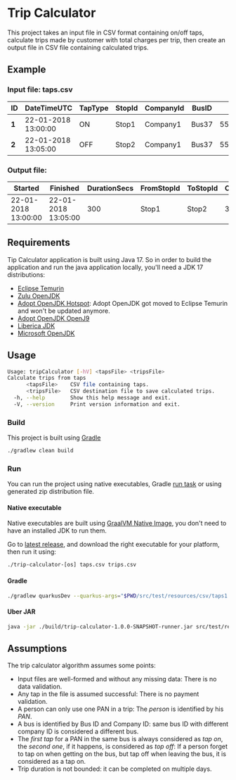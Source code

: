 # Trip Calculator

This project takes an input file in CSV format containing on/off taps, calculate trips made by customer with total charges per trip, then create an output file in CSV file containing calculated trips.

## Example

### Input file: taps.csv

| **ID** | **DateTimeUTC**     | **TapType** | **StopId** | **CompanyId** | **BusID** | **PAN**          |
| ------ | ------------------- | ----------- | ---------- | ------------- | --------- | ---------------- |
| **1**  | 22-01-2018 13:00:00 | ON          | Stop1      | Company1      | Bus37     | 5500005555555559 |
| **2**  | 22-01-2018 13:05:00 | OFF         | Stop2      | Company1      | Bus37     | 5500005555555559 |

### Output file: 

| **Started**         | **Finished**        | **DurationSecs** | **FromStopId** | **ToStopId** | **ChargeAmount** | **CompanyId** | **BusID** | **PAN**          | **Status** |
| ------------------- | ------------------- | ---------------- | -------------- | ------------ | ---------------- | ------------- | --------- | ---------------- | ---------- |
| 22-01-2018 13:00:00 | 22-01-2018 13:05:00 | 300              | Stop1          | Stop2        | 3.25             | Company1      | Bus37     | 5500005555555559 | COMPLETED  |

## Requirements

Tip Calculator application is built using Java 17. So in order to build the application and run the java application locally, you'll need a JDK 17 distributions:
* [Eclipse Temurin](https://adoptium.net/)
* [Zulu OpenJDK](https://www.azul.com/downloads/zulu-community/?package=jdk)
* [Adopt OpenJDK Hotspot](https://adoptopenjdk.net/): Adopt OpenJDK got moved to Eclipse Temurin and won't be updated anymore.
* [Adopt OpenJDK OpenJ9](https://adoptopenjdk.net/)
* [Liberica JDK](https://bell-sw.com/)
* [Microsoft OpenJDK](https://www.microsoft.com/openjdk)

## Usage

```bash
Usage: tripCalculator [-hV] <tapsFile> <tripsFile>
Calculate trips from taps
      <tapsFile>    CSV file containing taps.
      <tripsFile>   CSV destination file to save calculated trips.
  -h, --help        Show this help message and exit.
  -V, --version     Print version information and exit.
```

### Build

This project is built using [Gradle](https://gradle.org) 

```bash
./gradlew clean build
```

### Run

You can run the project using native executables, Gradle [run task](https://docs.gradle.org/current/userguide/application_plugin.html#sec:application_tasks) or using generated zip distribution file.

#### Native executable

Native executables are built using [GraalVM Native Image](https://www.graalvm.org/22.0/reference-manual/native-image/), you don't need to have an installed JDK to run them.

Go to [latest release](https://github.com/tchlyah/trip-calculator/releases), and download the right executable for your platform, then run it using:

```bash
./trip-calculator-[os] taps.csv trips.csv
```

#### Gradle

```bash
./gradlew quarkusDev --quarkus-args="$PWD/src/test/resources/csv/taps1.csv $PWD/trips3.csv"
```

#### Uber JAR

```bash
java -jar ./build/trip-calculator-1.0.0-SNAPSHOT-runner.jar src/test/resources/csv/taps1.csv trips.csv
```

## Assumptions

The trip calculator algorithm assumes some points:

* Input files are well-formed and without any missing data: There is no data validation.
* Any tap in the file is assumed successful: There is no payment validation.
* A person can only use one PAN in a trip: The _person_ is identified by his _PAN_.
* A bus is identified by Bus ID and Company ID: same bus ID with different company ID is considered a different bus.
* The _first tap_ for a PAN in the same bus is always considered as _tap on_, the _second one_, if it happens, is  considered as _top off_: If a person forget to tap on when getting on the bus, but tap off when leaving the bus, it is considered as a tap on.
* Trip duration is not bounded: it can be completed on multiple days.
